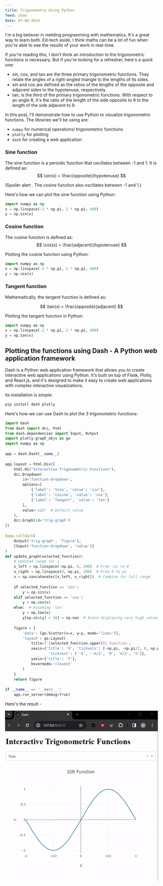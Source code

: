 ```yaml
---
title: Trigonometry Using Python
feed: show
date: 07-04-2024
---
```


I'm a big believer in melding programming with mathematics. It's a great way to learn both. Ed-tech aside, I think maths can be a lot of fun when you're able to see the results of your work in real-time.

If you're reading this, I don't think an introduction to the trigonometric functions is necessary. But if you're looking for a refresher, here's a quick one:

- sin, cos, and tan are the three primary trigonometric functions. They relate the angles of a right-angled triangle to the lengths of its sides. 
- sin and cos are defined as the ratios of the lengths of the opposite and adjacent sides to the hypotenuse, respectively.
- tan, is the third of the primary trigonometric functions. With respect to an angle θ, it's the ratio of the length of the side opposite to θ to the length of the side adjacent to θ.


In this post, I'll demonstrate how to use Python to visualize trigonometric functions.
The libraries we'll be using are:
- `numpy` for numerical operations/ trigonometric functions
- `plotly` for plotting
- `dash` for creating a web application 


### Sine function
The sine function is a periodic function that oscillates between -1 and 1. It is defined as:
$$
\sin(x) = \frac{opposite}{hypotenuse}
$$

(Spoiler alert . The cosine function also oscillates between -1 and 1.)

Here's how we can plot the sine function using Python:

```python
import numpy as np
x = np.linspace(-2 * np.pi, 2 * np.pi, 400)
y = np.sin(x)
```

### Cosine function

The cosine function is defined as:
$$
\cos(x) = \frac{adjacent}{hypotenuse}
$$

Plotting the cosine function using Python:

```python
import numpy as np
x = np.linspace(-2 * np.pi, 2 * np.pi, 400)
y = np.cos(x)
```

### Tangent function

Mathematically, the tangent function is defined as:

$$
\tan(x) = \frac{opposite}{adjacent}
$$

Plotting the tangent function in Python: 

```python
import numpy as np
x = np.linspace(-2 * np.pi, 2 * np.pi, 400)
y = np.tan(x)
```

## Plotting the functions using Dash - A Python web application framework

Dash is a Python web application framework that allows you to create interactive web applications using Python. It's built on top of Flask, Plotly, and React.js, and it's designed to make it easy to create web applications with complex interactive visualizations.

Its installation is simple:

```bash
pip install dash plotly
```

Here's how we can use Dash to plot the 3 trigonometric functions:

```python
import dash
from dash import dcc, html
from dash.dependencies import Input, Output
import plotly.graph_objs as go
import numpy as np

app = dash.Dash(__name__)

app.layout = html.Div([
    html.H1("Interactive Trigonometric Functions"),
    dcc.Dropdown(
        id='function-dropdown',
        options=[
            {'label': 'Sine', 'value': 'sin'},
            {'label': 'Cosine', 'value': 'cos'},
            {'label': 'Tangent', 'value': 'tan'}
        ],
        value='sin'  # Default value
    ),
    dcc.Graph(id='trig-graph')
])

@app.callback(
    Output('trig-graph', 'figure'),
    [Input('function-dropdown', 'value')]
)
def update_graph(selected_function):
    # Updated range for x
    x_left = np.linspace(-np.pi, 0, 200)  # From -pi to 0
    x_right = np.linspace(0, np.pi, 200)  # From 0 to pi
    x = np.concatenate([x_left, x_right])  # Combine for full range

    if selected_function == 'sin':
        y = np.sin(x)
    elif selected_function == 'cos':
        y = np.cos(x)
    else:  # Assuming 'tan'
        y = np.tan(x)
        y[np.abs(y) > 10] = np.nan  # Avoid displaying very high values to handle vertical asymptotes

    figure = {
        'data': [go.Scatter(x=x, y=y, mode='lines')],
        'layout': go.Layout(
            title=f'{selected_function.upper()} Function',
            xaxis={'title': 'X', 'tickvals': [-np.pi, -np.pi/2, 0, np.pi/2, np.pi],
                    'ticktext': ['-π', '-π/2', '0', 'π/2', 'π']},
            yaxis={'title': 'Y'},
            hovermode='closest'
        )
    }
    return figure

if __name__ == '__main__':
    app.run_server(debug=True)
```

Here's the result - 

![Alt Text](/assets/img/article-trig/trig.gif)
